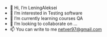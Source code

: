 - 👋 Hi, I’m LeningAleksei
- 👀 I’m interested in Testing software
- 🌱 I’m currently learning courses QA
- 💞️ I’m looking to collaborate on ...
- 📫 You can write to me netver97@gmail.com

<!---
LeningAleksei/LeningAleksei is a ✨ special ✨ repository because its `README.md` (this file) appears on your GitHub profile.
You can click the Preview link to take a look at your changes.
--->
